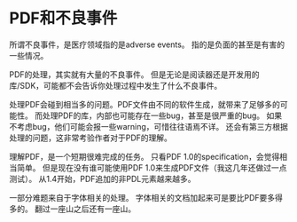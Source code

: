 # PDF和不良事件

所谓不良事件，是医疗领域指的是adverse events。
指的是负面的甚至是有害的一些情况。

PDF的处理，其实就有大量的不良事件。
但是无论是阅读器还是开发用的库/SDK，可能都不会告诉你处理过程中发生了什么不良事件。

处理PDF会碰到相当多的问题。PDF文件由不同的软件生成，就带来了足够多的可能性。
而处理PDF的库，内部也可能存在一些bug，甚至是很严重的bug。
如果不考虑bug，他们可能会报一些warning，可惜往往语焉不详。
还会有第三方根据处理的问题，这非常考验作者对于PDF的理解。

理解PDF，是一个短期很难完成的任务。
只看PDF 1.0的specification，会觉得相当简单。
但是现在没有谁可能使用PDF 1.0来生成PDF文件（我这几年还做过一点测试）。
从1.4开始，PDF追加的非PDL元素越来越多。

一部分难题来自于字体相关的处理。
字体相关的文档加起来可是要比PDF要多得多的。
翻过一座山之后还有一座山。
